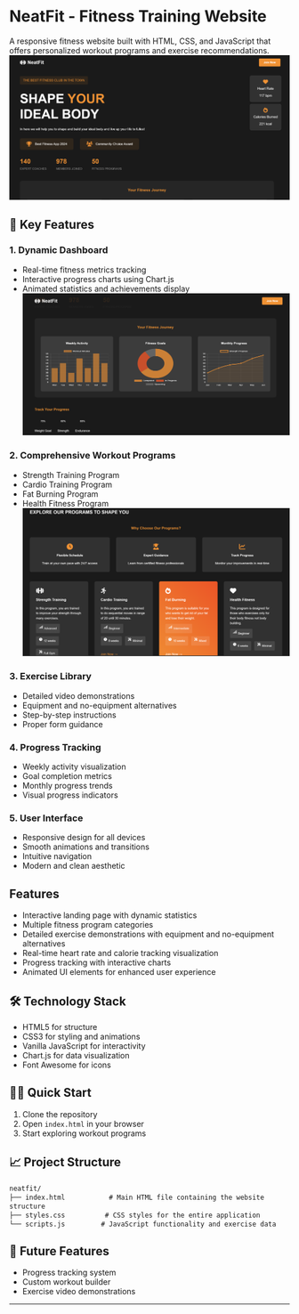 # NeatFit - Fitness Training Website

A responsive fitness website built with HTML, CSS, and JavaScript that offers personalized workout programs and exercise recommendations.
![alt text](image.png)
## 🚀 Key Features
### 1. Dynamic Dashboard
- Real-time fitness metrics tracking
- Interactive progress charts using Chart.js
- Animated statistics and achievements display
![alt text](image-1.png)
### 2. Comprehensive Workout Programs
- Strength Training Program
- Cardio Training Program
- Fat Burning Program
- Health Fitness Program
![alt text](image-2.png)
### 3. Exercise Library
- Detailed video demonstrations
- Equipment and no-equipment alternatives
- Step-by-step instructions
- Proper form guidance

### 4. Progress Tracking
- Weekly activity visualization
- Goal completion metrics
- Monthly progress trends
- Visual progress indicators

### 5. User Interface
- Responsive design for all devices
- Smooth animations and transitions
- Intuitive navigation
- Modern and clean aesthetic


## Features
- Interactive landing page with dynamic statistics
- Multiple fitness program categories
- Detailed exercise demonstrations with equipment and no-equipment alternatives
- Real-time heart rate and calorie tracking visualization
- Progress tracking with interactive charts
- Animated UI elements for enhanced user experience

## 🛠️ Technology Stack
- HTML5 for structure
- CSS3 for styling and animations
- Vanilla JavaScript for interactivity
- Chart.js for data visualization
- Font Awesome for icons

## 🏃‍♂️ Quick Start
1. Clone the repository
2. Open `index.html` in your browser
3. Start exploring workout programs

## 📈 Project Structure
```
neatfit/
├── index.html           # Main HTML file containing the website structure
├── styles.css          # CSS styles for the entire application
└── scripts.js         # JavaScript functionality and exercise data
```

## 🎯 Future Features
- Progress tracking system
- Custom workout builder
- Exercise video demonstrations

---

